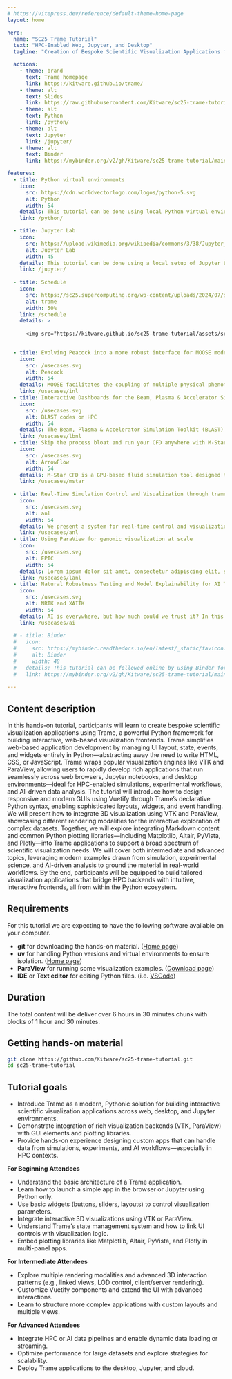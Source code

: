 ```yaml
---
# https://vitepress.dev/reference/default-theme-home-page
layout: home

hero:
  name: "SC25 Trame Tutorial"
  text: "HPC-Enabled Web, Jupyter, and Desktop"
  tagline: "Creation of Bespoke Scientific Visualization Applications for Simulation, Experiment, and AI Data"

  actions:
    - theme: brand
      text: Trame homepage
      link: https://kitware.github.io/trame/
    - theme: alt
      text: Slides
      link: https://raw.githubusercontent.com/Kitware/sc25-trame-tutorial/refs/heads/main/slide-sample.pdf
    - theme: alt
      text: Python
      link: /python/
    - theme: alt
      text: Jupyter
      link: /jupyter/
    - theme: alt
      text: Binder
      link: https://mybinder.org/v2/gh/Kitware/sc25-trame-tutorial/main?labpath=jupyter

features:
  - title: Python virtual environments
    icon:
      src: https://cdn.worldvectorlogo.com/logos/python-5.svg
      alt: Python
      width: 54
    details: This tutorial can be done using local Python virtual environments for demonstrations and exercises. This track is prefered as it allow you to use your common dev tools and IDE when exploring trame.
    link: /python/

  - title: Jupyter Lab
    icon:
      src: https://upload.wikimedia.org/wikipedia/commons/3/38/Jupyter_logo.svg
      alt: Jupyter Lab
      width: 45
    details: This tutorial can be done using a local setup of Jupyter Lab. A special track with dedicated notebook has beed created and available to ease demonstrations and exercises.
    link: /jupyter/
  
  - title: Schedule
    icon:
      src: https://sc25.supercomputing.org/wp-content/uploads/2024/07/sc25_logo_head3.svg
      alt: trame
      width: 50%
    link: /schedule
    details: >
    
      <img src="https://kitware.github.io/sc25-trame-tutorial/assets/sc25-schedule.CZ-jGhhB.png">

  
  - title: Evolving Peacock into a more robust interface for MOOSE modeling and simulation
    icon:
      src: /usecases.svg
      alt: Peacock
      width: 54
    details: MOOSE facilitates the coupling of multiple physical phenomena, essential to reactor simulation. Nuclear reactors involve several physical phenomena provided by NEAMS codes that are coupled and correlated with each other through MOOSE. We will present the trame-based evolution of Peacock and how it is enabling a more capable interface for modeling and simulation.
    link: /usecases/inl
  - title: Interactive Dashboards for the Beam, Plasma & Accelerator Simulation Toolkit (BLAST) with trame
    icon:
      src: /usecases.svg
      alt: BLAST codes on HPC
      width: 54
    details: The Beam, Plasma & Accelerator Simulation Toolkit (BLAST) is a comprehensive suite of simulation codes for modeling particle accelerators, beams, and plasmas. This talk presents our experience leveraging trame to develop interactive dashboards for the BLAST codes WarpX and ImpactX.
    link: /usecases/lbnl
  - title: Skip the process bloat and run your CFD anywhere with M-Star & trame
    icon:
      src: /usecases.svg
      alt: ArrowFlow
      width: 54
    details: M-Star CFD is a GPU-based fluid simulation tool designed to accelerate model development for industrial systems. When trame is coupled to M-Star using ArrowFlow, those capabilities become accessible to a larger set of users. In this talk we show how organizations are able to cut through common barriers to put the predictive abilities of CFD in more peoples’ hands.
    link: /usecases/mstar
  
  - title: Real-Time Simulation Control and Visualization through trame
    icon:
      src: /usecases.svg
      alt: anl
      width: 54
    details: We present a system for real-time control and visualization of scientific simulations using Trame, enabling seamless interaction between users and running simulations. Through an intuitive web interface, users can steer simulation parameters during execution and immediately observe the effects via in situ visualization. This bidirectional communication model supports dynamic exploration and lays the foundation for responsive, interactive digital twins. By integrating simulation control and visualization in a unified workflow, we enable faster insight generation and more adaptive scientific experimentation.
    link: /usecases/anl
  - title: Using ParaView for genomic visualization at scale
    icon:
      src: /usecases.svg
      alt: EPIC
      width: 54
    details: Lorem ipsum dolor sit amet, consectetur adipiscing elit, sed do eiusmod tempor incididunt ut labore et dolore magna aliqua. Ut enim ad minim veniam, quis nostrud exercitation ullamco laboris nisi ut aliquip ex ea commodo consequat. Duis aute irure dolor in reprehenderit in voluptate velit esse cillum dolore eu fugiat nulla pariatur. Excepteur sint occaecat cupidatat non proident, sunt in culpa qui officia deserunt mollit anim id est laborum.
    link: /usecases/lanl
  - title: Natural Robustness Testing and Model Explainability for AI Test and Evaluation
    icon:
      src: /usecases.svg
      alt: NRTK and XAITK
      width: 54
    details: AI is everywhere, but how much could we trust it? In this talk we'll go over the concerns of DoD and how Kitware is addressing some of those concerns with two Open Source projects. First we'll cover the Natural Robustness Toolkit (NRTK) and then the Explainable AI Toolkit (XAITK). Finally we'll explain how trame is helping those toolkits with its interactive data exploration approach.
    link: /usecases/ai
  
  # - title: Binder
  #   icon:
  #     src: https://mybinder.readthedocs.io/en/latest/_static/favicon.png
  #     alt: Binder
  #     width: 48
  #   details: This tutorial can be followed online by using Binder for most of the demonstrations and exercises. That track is designed to overcome system incompatibility that prevent the two previous track to be used.
  #   link: https://mybinder.org/v2/gh/Kitware/sc25-trame-tutorial/main?labpath=jupyter
  
---
```


## Content description

In this hands-on tutorial, participants will learn to create bespoke scientific visualization applications using Trame, a powerful Python framework for building interactive, web-based visualization frontends. Trame simplifies web-based application development by managing UI layout, state, events, and widgets entirely in Python—abstracting away the need to write HTML, CSS, or JavaScript. Trame wraps popular visualization engines like VTK and ParaView, allowing users to rapidly develop rich applications that run seamlessly across web browsers, Jupyter notebooks, and desktop environments—ideal for HPC-enabled simulations, experimental workflows, and AI-driven data analysis. The tutorial will introduce how to design responsive and modern GUIs using Vuetify through Trame’s declarative Python syntax, enabling sophisticated layouts, widgets, and event handling. We will present how to integrate 3D visualization using VTK and ParaView, showcasing different rendering modalities for the interactive exploration of complex datasets. Together, we will explore integrating Markdown content and common Python plotting libraries—including Matplotlib, Altair, PyVista, and Plotly—into Trame applications to support a broad spectrum of scientific visualization needs. We will cover both intermediate and advanced topics, leveraging modern examples drawn from simulation, experimental science, and AI-driven analysis to ground the material in real-world workflows. By the end, participants will be equipped to build tailored visualization applications that bridge HPC backends with intuitive, interactive frontends, all from within the Python ecosystem.

## Requirements

For this tutorial we are expecting to have the following software available on your computer.
- __git__ for downloading the hands-on material. ([Home page](https://git-scm.com/))
- __uv__ for handling Python versions and virtual environments to ensure isolation. ([Home page](https://docs.astral.sh/uv/getting-started/installation/))
- __ParaView__ for running some visualization examples. ([Download page](https://www.paraview.org/download/))
- __IDE__ or __Text editor__ for editing Python files. (i.e. [VSCode](https://code.visualstudio.com/))

## Duration

The total content will be deliver over 6 hours in 30 minutes chunk with blocks of 1 hour and 30 minutes.

## Getting hands-on material

```bash
git clone https://github.com/Kitware/sc25-trame-tutorial.git
cd sc25-trame-tutorial
```

## Tutorial goals


- Introduce Trame as a modern, Pythonic solution for building interactive scientific visualization applications across web, desktop, and Jupyter environments.
- Demonstrate integration of rich visualization backends (VTK, ParaView) with GUI elements and plotting libraries.
- Provide hands-on experience designing custom apps that can handle data from simulations, experiments, and AI workflows—especially in HPC contexts.

__For Beginning Attendees__
- Understand the basic architecture of a Trame application.
- Learn how to launch a simple app in the browser or Jupyter using Python only.
- Use basic widgets (buttons, sliders, layouts) to control visualization parameters.
- Integrate interactive 3D visualizations using VTK or ParaView.
- Understand Trame’s state management system and how to link UI controls with visualization logic.
- Embed plotting libraries like Matplotlib, Altair, PyVista, and Plotly in multi-panel apps.

__For Intermediate Attendees__ 
- Explore multiple rendering modalities and advanced 3D interaction patterns (e.g., linked views, LOD control, client/server rendering).
- Customize Vuetify components and extend the UI with advanced interactions.
- Learn to structure more complex applications with custom layouts and multiple views.

__For Advanced Attendees__
- Integrate HPC or AI data pipelines and enable dynamic data loading or streaming.
- Optimize performance for large datasets and explore strategies for scalability.
- Deploy Trame applications to the desktop, Jupyter, and cloud.

